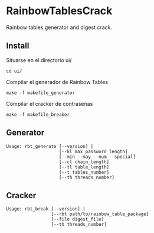 RainbowTablesCrack
==================

Rainbow tables generator and digest crack.



Install
-------

Situarse en el directorio ui/
```
cd ui/
```
Compilar el generador de Rainbow Tables
```
make -f makefile_generator
```
Compilar el cracker de contraseñas
```
make -f makefile_breaker
```


Generator
---------
```
Usage: rbt_generate [--version] |
                    [--kl max_password_length]
                    [--min --may --num --special]
                    [--cl chain_length]
                    [--tl table_length]
                    [--t tables_number]
                    [--th threads_number]
```

Cracker
-------
```
Usage: rbt_break [--version] |
                 [--rbt path/to/rainbow_table_package]
                 [--file digest_file]
                 [--th threads_number]
```
